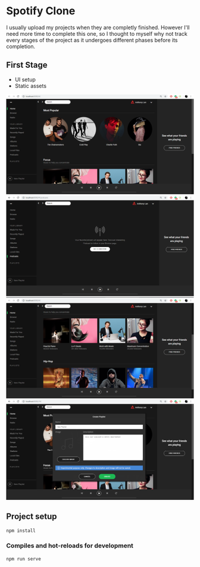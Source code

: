# Spotify Clone

I usually upload my projects when they are completly finished. However I'll need more time to complete this one, so I thought to myself why not track every stages of the project as it undergoes different phases before its completion.

## First Stage

* UI setup
* Static assets


![Screenshot 1](screenshots/shot1.png)
![Screenshot 2](screenshots/shot2.png)
![Screenshot 3](screenshots/shot3.png)
![Screenshot 4](screenshots/shot4.png)



## Project setup
```
npm install
```

### Compiles and hot-reloads for development
```
npm run serve
```


